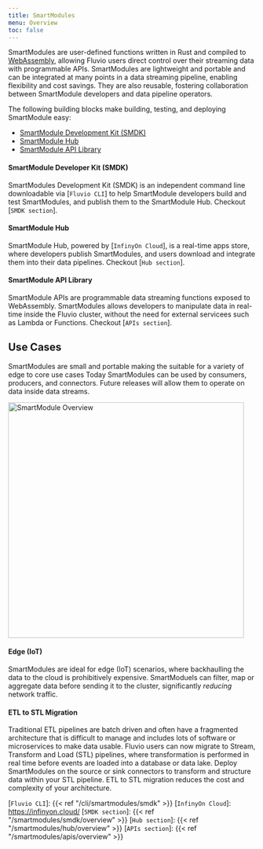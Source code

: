 ```yaml
---
title: SmartModules
menu: Overview
toc: false
---
```


SmartModules are user-defined functions written in Rust and compiled to <a href="https://webassembly.org/" target="_blank">WebAssembly</a>, allowing Fluvio users direct control over their streaming data with programmable APIs. SmartModules are lightweight and portable and can be integrated at many points in a data streaming pipeline, enabling flexibility and cost savings. They are also reusable, fostering collaboration between SmartModule developers and data pipeline operators.

The following building blocks make building, testing, and deploying SmartModule easy:

* [SmartModule Development Kit (SMDK)]
* [SmartModule Hub]
* [SmartModule API Library]

#### SmartModule Developer Kit (SMDK)

SmartModules Development Kit (SMDK) is an independent command line downloadable via [`Fluvio CLI`] to help SmartModule developers build and test SmartModules, and publish them to the SmartModule Hub. Checkout [`SMDK section`].

#### SmartModule Hub

SmartModule Hub, powered by [`InfinyOn Cloud`], is a real-time apps store, where developers publish SmartModules, and users download and integrate them into their data pipelines. Checkout [`Hub section`].

#### SmartModule API Library

SmartModule APIs are programmable data streaming functions exposed to WebAssembly. SmartModules allows developers to manipulate data in real-time inside the Fluvio cluster, without the need for external servicees such as Lambda or Functions. Checkout [`APIs section`].


## Use Cases

SmartModules are small and portable making the suitable for a variety of edge to core use cases Today SmartModules can be used by consumers, producers, and connectors. Future releases will allow them to operate on data inside data streams.

<img src="/smartmodules/images/smartmodule-overview.svg" alt="SmartModule Overview" justify="center" height="480">

#### Edge (IoT)

SmartModules are ideal for edge (IoT) scenarios, where backhaulling the data to the cloud is prohibitively expensive. SmartModuels can filter, map or aggregate data before sending it to the cluster, significantly _reducing_ network traffic.

#### ETL to STL Migration

Traditional ETL pipelines are batch driven and often have a fragmented architecture that is difficult to manage and includes lots of software or microservices to make data usable. Fluvio users can now migrate to Stream, Transform and Load (STL) pipelines, where transformation is performed in real time before events are loaded into a database or data lake. Deploy SmartModules on the source or sink connectors to transform and structure data within your STL pipeline. ETL to STL migration reduces the cost and complexity of your architecture.


[SmartModule Development Kit (SMDK)]: #smartmodule-developer-kit-smdk
[SmartModule Hub]: #smartmodule-hub
[SmartModule API Library]:  #smartmodule-api-library
[`Fluvio CLI`]: {{< ref "/cli/smartmodules/smdk" >}}
[`InfinyOn Cloud`]: https://infinyon.cloud/
[`SMDK section`]: {{< ref "/smartmodules/smdk/overview" >}}
[`Hub section`]: {{< ref "/smartmodules/hub/overview" >}}
[`APIs section`]: {{< ref "/smartmodules/apis/overview" >}}
